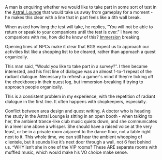 A man is enquiring whether we would like to take part in some sort of test in the [Astral_Lounge](../Locations/Astral_Lounge.md) that would take us away from gameplay for a moment - he makes this clear with a line that in part feels like a 4th wall break. 

When asked how long the test will take, he replies, “You will not be able to return or speak to your companions until the test is over.” I have no companions with me, how did he know of this? [Immersion](../Presentation/Immersion.md) breaking.

Opening lines of NPCs make it clear that BGS expect us to approach our activities list like a shopping list to be cleared, rather than approach a quest organically. 

This man said, “Would you like to take part in a survey?”. I then became interested, and his first line of dialogue was an almost 1-to-1 repeat of the radiant dialogue. Necessary to refresh a gamer's mind if they’re ticking off the checkboxes in their quest log, but immersion-breaking if trying to approach people organically. 

This is a consistent problem in my experience, with the repetition of radiant dialogue in the first line. It often happens with shopkeepers, especially.

Conflict between area design and quest writing. A doctor who is heading the study in the Astral Lounge is sitting in an open booth - when talking to her, the ambient trance-like club music quiets down, and she communicates in a level one above a whisper. She should have a raised voice at the very least, or be in a private room adjacent to the dance floor, not a table right next to it. 
This whole time, we can still hear the ambient whooping of clientele, but it sounds like it’s next door through a wall, not 6 feet behind us. 
	^WHY isn’t she in one of the VIP rooms? These ARE separate rooms with muffled music, which would make his VO choice make sense.


